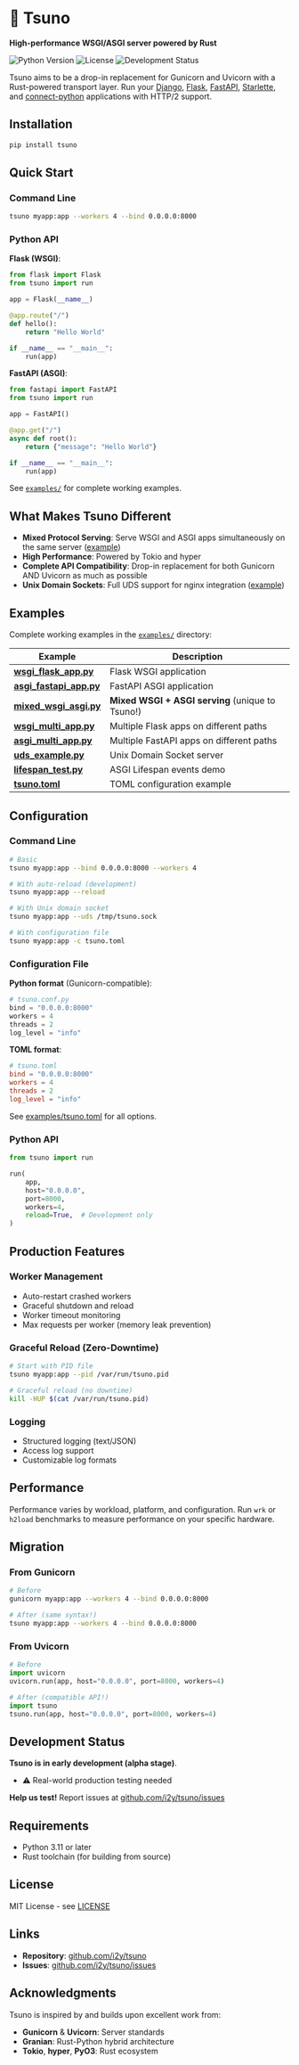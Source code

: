 # 🦄 Tsuno

**High-performance WSGI/ASGI server powered by Rust**

![Python Version](https://img.shields.io/badge/python-3.11+-blue.svg)
![License](https://img.shields.io/badge/license-MIT-green.svg)
![Development Status](https://img.shields.io/badge/status-alpha-orange.svg)

Tsuno aims to be a drop-in replacement for Gunicorn and Uvicorn with a Rust-powered transport layer. Run your [Django](https://www.djangoproject.com/), [Flask](https://flask.palletsprojects.com/), [FastAPI](https://fastapi.tiangolo.com/), [Starlette](https://www.starlette.io/), and [connect-python](https://github.com/connectrpc/connect-python) applications with HTTP/2 support.

## Installation

```bash
pip install tsuno
```

## Quick Start

### Command Line

```bash
tsuno myapp:app --workers 4 --bind 0.0.0.0:8000
```

### Python API

**Flask (WSGI)**:
```python
from flask import Flask
from tsuno import run

app = Flask(__name__)

@app.route("/")
def hello():
    return "Hello World"

if __name__ == "__main__":
    run(app)
```

**FastAPI (ASGI)**:
```python
from fastapi import FastAPI
from tsuno import run

app = FastAPI()

@app.get("/")
async def root():
    return {"message": "Hello World"}

if __name__ == "__main__":
    run(app)
```

See [`examples/`](examples/) for complete working examples.

## What Makes Tsuno Different

- **Mixed Protocol Serving**: Serve WSGI and ASGI apps simultaneously on the same server ([example](examples/mixed_wsgi_asgi.py))
- **High Performance**: Powered by Tokio and hyper
- **Complete API Compatibility**: Drop-in replacement for both Gunicorn AND Uvicorn as much as possible
- **Unix Domain Sockets**: Full UDS support for nginx integration ([example](examples/uds_example.py))

## Examples

Complete working examples in the [`examples/`](examples/) directory:

| Example | Description |
|---------|-------------|
| **[wsgi_flask_app.py](examples/wsgi_flask_app.py)** | Flask WSGI application |
| **[asgi_fastapi_app.py](examples/asgi_fastapi_app.py)** | FastAPI ASGI application |
| **[mixed_wsgi_asgi.py](examples/mixed_wsgi_asgi.py)** | **Mixed WSGI + ASGI serving** (unique to Tsuno!) |
| **[wsgi_multi_app.py](examples/wsgi_multi_app.py)** | Multiple Flask apps on different paths |
| **[asgi_multi_app.py](examples/asgi_multi_app.py)** | Multiple FastAPI apps on different paths |
| **[uds_example.py](examples/uds_example.py)** | Unix Domain Socket server |
| **[lifespan_test.py](examples/lifespan_test.py)** | ASGI Lifespan events demo |
| **[tsuno.toml](examples/tsuno.toml)** | TOML configuration example |

## Configuration

### Command Line

```bash
# Basic
tsuno myapp:app --bind 0.0.0.0:8000 --workers 4

# With auto-reload (development)
tsuno myapp:app --reload

# With Unix domain socket
tsuno myapp:app --uds /tmp/tsuno.sock

# With configuration file
tsuno myapp:app -c tsuno.toml
```

### Configuration File

**Python format** (Gunicorn-compatible):
```python
# tsuno.conf.py
bind = "0.0.0.0:8000"
workers = 4
threads = 2
log_level = "info"
```

**TOML format**:
```toml
# tsuno.toml
bind = "0.0.0.0:8000"
workers = 4
threads = 2
log_level = "info"
```

See [examples/tsuno.toml](examples/tsuno.toml) for all options.

### Python API

```python
from tsuno import run

run(
    app,
    host="0.0.0.0",
    port=8000,
    workers=4,
    reload=True,  # Development only
)
```

## Production Features

### Worker Management
- Auto-restart crashed workers
- Graceful shutdown and reload
- Worker timeout monitoring
- Max requests per worker (memory leak prevention)

### Graceful Reload (Zero-Downtime)

```bash
# Start with PID file
tsuno myapp:app --pid /var/run/tsuno.pid

# Graceful reload (no downtime)
kill -HUP $(cat /var/run/tsuno.pid)
```

### Logging
- Structured logging (text/JSON)
- Access log support
- Customizable log formats

## Performance

Performance varies by workload, platform, and configuration.
Run `wrk` or `h2load` benchmarks to measure performance on your specific hardware.

## Migration

### From Gunicorn

```bash
# Before
gunicorn myapp:app --workers 4 --bind 0.0.0.0:8000

# After (same syntax!)
tsuno myapp:app --workers 4 --bind 0.0.0.0:8000
```

### From Uvicorn

```python
# Before
import uvicorn
uvicorn.run(app, host="0.0.0.0", port=8000, workers=4)

# After (compatible API!)
import tsuno
tsuno.run(app, host="0.0.0.0", port=8000, workers=4)
```

## Development Status

**Tsuno is in early development (alpha stage)**.

- ⚠️ Real-world production testing needed

**Help us test!** Report issues at [github.com/i2y/tsuno/issues](https://github.com/i2y/tsuno/issues)

## Requirements

- Python 3.11 or later
- Rust toolchain (for building from source)

## License

MIT License - see [LICENSE](LICENSE)

## Links

- **Repository**: [github.com/i2y/tsuno](https://github.com/i2y/tsuno)
- **Issues**: [github.com/i2y/tsuno/issues](https://github.com/i2y/tsuno/issues)

## Acknowledgments

Tsuno is inspired by and builds upon excellent work from:
- **Gunicorn** & **Uvicorn**: Server standards
- **Granian**: Rust-Python hybrid architecture
- **Tokio**, **hyper**, **PyO3**: Rust ecosystem
